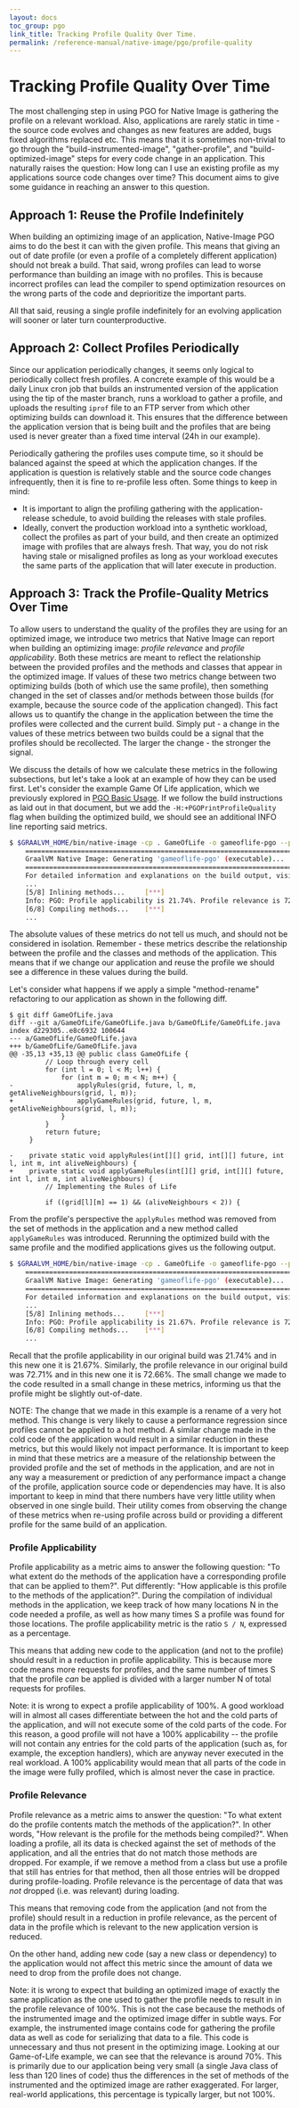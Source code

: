 ```yaml
---
layout: docs
toc_group: pgo
link_title: Tracking Profile Quality Over Time.
permalink: /reference-manual/native-image/pgo/profile-quality
---
```


# Tracking Profile Quality Over Time

The most challenging step in using PGO for Native Image is gathering the profile on a relevant workload.
Also, applications are rarely static in time - the source code evolves and changes as new features are added, bugs fixed algorithms replaced etc.
This means that it is sometimes non-trivial to go through the "build-instrumented-image", "gather-profile", and "build-optimized-image" steps for every code change in an application.
This naturally raises the question: How long can I use an existing profile as my applications source code changes over time?
This document aims to give some guidance in reaching an answer to this question.

## Approach 1: Reuse the Profile Indefinitely

When building an optimizing image of an application, Native-Image PGO aims to do the best it can with the given profile.
This means that giving an out of date profile (or even a profile of a completely different application) should not break a build.
That said, wrong profiles can lead to worse performance than building an image with no profiles.
This is because incorrect profiles can lead the compiler to spend optimization resources on the wrong parts of the code and deprioritize the important parts.

All that said, reusing a single profile indefinitely for an evolving application will sooner or later turn counterproductive.

## Approach 2: Collect Profiles Periodically

Since our application periodically changes, it seems only logical to periodically collect fresh profiles.
A concrete example of this would be a daily Linux cron job that builds an instrumented version of the application using the tip of the master branch,
runs a workload to gather a profile, and uploads the resulting `iprof` file to an FTP server from which other optimizing builds can download it.
This ensures that the difference between the application version that is being built and the profiles that are being used is never greater than a fixed time interval (24h in our example).

Periodically gathering the profiles uses compute time, so it should be balanced against the speed at which the application changes.
If the application is question is relatively stable and the source code changes infrequently, then it is fine to re-profile less often.
Some things to keep in mind:
- It is important to align the profiling gathering with the application-release schedule, to avoid building the releases with stale profiles.
- Ideally, convert the production workload into a synthetic workload, collect the profiles as part of your build, and then create an optimized image with profiles that are always fresh. 
That way, you do not risk having stale or misaligned profiles as long as your workload executes the same parts of the application that will later execute in production.

## Approach 3: Track the Profile-Quality Metrics Over Time

To allow users to understand the quality of the profiles they are using for an optimized image,
we introduce two metrics that Native Image can report when building an optimizing image: *profile relevance* and *profile applicability*.
Both these metrics are meant to reflect the relationship between the provided profiles and the methods and classes that appear in the optimized image.
If values of these two metrics change between two optimizing builds (both of which use the same profile),
then something changed in the set of classes and/or methods between those builds (for example, because the source code of the application changed).
This fact allows us to quantify the change in the application between the time the profiles were collected and the current build.
Simply put - a change in the values of these metrics between two builds could be a signal that the profiles should be recollected.
The larger the change - the stronger the signal.

We discuss the details of how we calculate these metrics in the following subsections, but let's take a look at an example of how they can be used first.
Let's consider the example Game Of Life application, which we previously explored in [PGO Basic Usage](PGO-Basic-Usage.md).
If we follow the build instructions as laid out in that document, but we add the `-H:+PGOPrintProfileQuality` flag when building the optimized build, 
we should see an additional INFO line reporting said metrics.

```bash
$ $GRAALVM_HOME/bin/native-image -cp . GameOfLife -o gameoflife-pgo --pgo=gameoflife.iprof
	========================================================================================================================
	GraalVM Native Image: Generating 'gameoflife-pgo' (executable)...
	========================================================================================================================
	For detailed information and explanations on the build output, visit:
	...
    [5/8] Inlining methods...     [***]                                                                      (0.4s @ 0.28GB)
    Info: PGO: Profile applicability is 21.74%. Profile relevance is 72.71%.
    [6/8] Compiling methods...    [***]                                                                      (6.8s @ 0.29GB)
	...
```

The absolute values of these metrics do not tell us much, and should not be considered in isolation.
Remember - these metrics describe the relationship between the profile and the classes and methods of the application.
This means that if we change our application and reuse the profile we should see a difference in these values during the build.

Let's consider what happens if we apply a simple "method-rename" refactoring to our application as shown in the following diff.

```
$ git diff GameOfLife.java
diff --git a/GameOfLife/GameOfLife.java b/GameOfLife/GameOfLife.java
index d229305..e8c6932 100644
--- a/GameOfLife/GameOfLife.java
+++ b/GameOfLife/GameOfLife.java
@@ -35,13 +35,13 @@ public class GameOfLife {
         // Loop through every cell
         for (int l = 0; l < M; l++) {
             for (int m = 0; m < N; m++) {
-                applyRules(grid, future, l, m, getAliveNeighbours(grid, l, m));
+                applyGameRules(grid, future, l, m, getAliveNeighbours(grid, l, m));
             }
         }
         return future;
     }

-    private static void applyRules(int[][] grid, int[][] future, int l, int m, int aliveNeighbours) {
+    private static void applyGameRules(int[][] grid, int[][] future, int l, int m, int aliveNeighbours) {
         // Implementing the Rules of Life

         if ((grid[l][m] == 1) && (aliveNeighbours < 2)) {
```

From the profile's perspective the `applyRules` method was removed from the set of methods in the application and a new method called `applyGameRules` was introduced. 
Rerunning the optimized build with the same profile and the modified applications gives us the following output.

```bash
$ $GRAALVM_HOME/bin/native-image -cp . GameOfLife -o gameoflife-pgo --pgo=gameoflife.iprof
	========================================================================================================================
	GraalVM Native Image: Generating 'gameoflife-pgo' (executable)...
	========================================================================================================================
	For detailed information and explanations on the build output, visit:
	...
    [5/8] Inlining methods...     [***]                                                                      (0.4s @ 0.28GB)
    Info: PGO: Profile applicability is 21.67%. Profile relevance is 72.66%.
    [6/8] Compiling methods...    [***]                                                                      (6.8s @ 0.29GB)
	...
```

Recall that the profile applicability in our original build was 21.74% and in this new one it is 21.67%.
Similarly, the profile relevance in our original build was 72.71% and in this new one it is 72.66%.
The small change we made to the code resulted in a small change in these metrics,
informing us that the profile might be slightly out-of-date.

NOTE: The change that we made in this example is a rename of a very hot method. 
This change is very likely to cause a performance regression since profiles cannot be applied to a hot method.
A similar change made in the cold code of the application would result in a similar reduction in these metrics, 
but this would likely not impact performance. 
It is important to keep in mind that these metrics are a measure of the relationship between the provided profile and the set of methods in the application,
and are not in any way a measurement or prediction of any performance impact a change of the profile, application source code or dependencies may have.
It is also important to keep in mind that there numbers have very little utility when observed in one single build.
Their utility comes from observing the change of these metrics when re-using profile across build or providing a different profile for the same build of an application.

### Profile Applicability

Profile applicability as a metric aims to answer the following question:
"To what extent do the methods of the application have a corresponding profile that can be applied to them?".
Put differently: "How applicable is this profile to the methods of the application?".
During the compilation of individual methods in the application, we keep track of how many locations N in the code needed a profile, 
as well as how many times S a profile was found for those locations.
The profile applicability metric is the ratio `S / N`, expressed as a percentage.

This means that adding new code to the application (and not to the profile) should result in a reduction in profile applicability.
This is because more code means more requests for profiles, and the same number of times S that the profile *can* be applied
is divided with a larger number N of total requests for profiles.

Note: it is wrong to expect a profile applicability of 100%.
A good workload will in almost all cases differentiate between the hot and the cold parts of the application,
and will not execute some of the cold parts of the code.
For this reason, a good profile will not have a 100% applicability --
the profile will not contain any entries for the cold parts of the application (such as, for example, the exception handlers),
which are anyway never executed in the real workload.
A 100% applicability would mean that all parts of the code in the image were fully profiled, which is almost never the case in practice.

### Profile Relevance

Profile relevance as a metric aims to answer the question: "To what extent do the profile contents match the methods of the application?".
In other words, "How relevant is the profile for the methods being compiled?".
When loading a profile, all its data is checked against the set of methods of the application, and all the entries that do not match those methods are dropped.
For example, if we remove a method from a class but use a profile that still has entries for that method, then all those entries will be dropped during profile-loading.
Profile relevance is the percentage of data that was *not* dropped (i.e. was relevant) during loading.

This means that removing code from the application (and not from the profile) should result in a reduction in profile relevance, 
as the percent of data in the profile which is relevant to the new application version is reduced.

On the other hand, adding new code (say a new class or dependency) to the application would not affect this metric since the amount of data we need to drop from the profile does not change.

Note: it is wrong to expect that building an optimized image of exactly the same application
as the one used to gather the profile needs to result in in the profile relevance of 100%.
This is not the case because the methods of the instrumented image and the optimized image differ in subtle ways.
For example, the instrumented image contains code for gathering the profile data as well as code for serializing that data to a file.
This code is unnecessary and thus not present in the optimizing image.
Looking at our Game-of-Life example, we can see that the relevance is around 70%.
This is primarily due to our application being very small (a single Java class of less than 120 lines of code)
thus the differences in the set of methods of the instrumented and the optimized image are rather exaggerated.
For larger, real-world applications, this percentage is typically larger, but not 100%.

